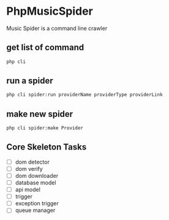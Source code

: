 # PhpMusicSpider
Music Spider is a command line crawler



## get list of command

```sh
php cli
```

## run a spider

```sh
php cli spider:run providerName providerType providerLink
```

## make new spider

```sh
php cli spider:make Provider
```


## Core Skeleton Tasks
- [ ] dom detector
- [ ] dom verify
- [ ] dom downloader
- [ ] database model
- [ ] api model
- [ ] trigger
- [ ] exception trigger
- [ ] queue manager
